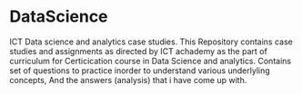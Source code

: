 # DataScience
ICT Data science and analytics case studies.
This Repository contains case studies and assignments as directed by ICT achademy as the part of curriculum for Certicication course in Data Science and analytics.
Contains set of questions to practice inorder to understand various underlyling concepts,
And the answers (analysis) that i have come up with.
